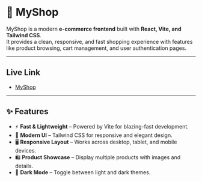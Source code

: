 # 🛒 MyShop

MyShop is a modern **e-commerce frontend** built with **React, Vite, and Tailwind CSS**.  
It provides a clean, responsive, and fast shopping experience with features like product browsing, cart management, and user authentication pages.

---

## Live Link
- [MyShop](https://myshop-vlny.vercel.app/)

  
---

## ✨ Features
- ⚡ **Fast & Lightweight** – Powered by Vite for blazing-fast development.  
- 🎨 **Modern UI** – Tailwind CSS for responsive and elegant design.  
- 🖥️ **Responsive Layout** – Works across desktop, tablet, and mobile devices.   
- 🛍️ **Product Showcase** – Display multiple products with images and details.   
- 🌙 **Dark Mode** – Toggle between light and dark themes. 




